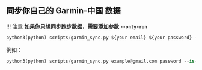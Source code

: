 ## 同步你自己的 Garmin-中国 数据

!!! 注意
	**如果你只想同步跑步数据，需要添加参数 `--only-run`**

```python
python3(python) scripts/garmin_sync.py ${your email} ${your password} --is-cn
```
例如：
```python
python3(python) scripts/garmin_sync.py example@gmail.com password --is-cn
```


